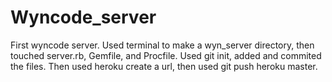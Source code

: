 # Wyncode_server
First wyncode server. Used terminal to make a wyn_server directory, then touched server.rb, Gemfile, and Procfile. 
Used git init, added and commited the files.
Then used heroku create a url, then used git push heroku master.

